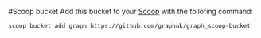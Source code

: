 #Scoop bucket
Add this bucket to your [Scoop](https://scoop.sh/) with the follofing command:

`scoop bucket add graph https://github.com/graphuk/graph_scoop-bucket`
